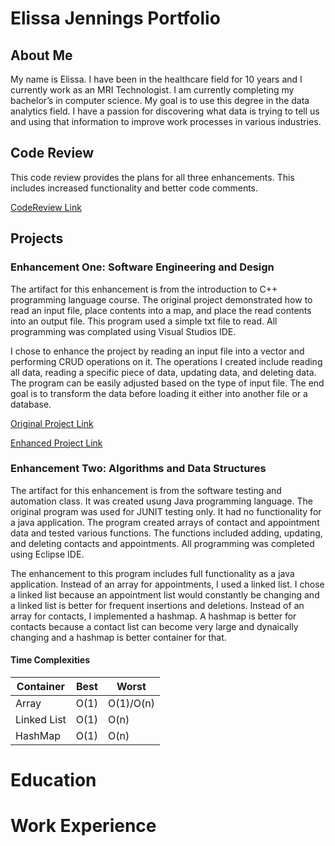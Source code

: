# Elissa Jennings Portfolio

## About Me

My name is Elissa. I have been in the healthcare field for 10 years and I currently work as an MRI Technologist. I am currently completing my bachelor’s in computer science. My goal is to use this degree in the data analytics field. I have a passion for discovering what data is trying to tell us and using that information to improve work processes in various industries.

## Code Review

This code review provides the plans for all three enhancements. This includes increased functionality and better code comments.

[CodeReview Link](https://github.com/jenninge/CodeReview/raw/refs/heads/main/CodeReview.mp4)

## Projects

### Enhancement One: Software Engineering and Design

The artifact for this enhancement is from the introduction to C++ programming language course. The original project demonstrated how to read an input file, place contents into a map, and place the read contents into an output file. This program used a simple txt file to read.  All programming was complated using Visual Studios IDE.

I chose to enhance the project by reading an input file into a vector and performing CRUD operations on it. The operations I created include reading all data, reading a specific piece of data, updating data, and deleting data. The program can be easily adjusted based on the type of input file. The end goal is to transform the data before loading it either into another file or a database.

[Original Project Link](https://github.com/jenninge/jenninge.github.io/tree/main/OriginalForEnhancementOne)   

[Enhanced Project Link](https://github.com/jenninge/jenninge.github.io/tree/main/EnhancementOne)  

### Enhancement Two: Algorithms and Data Structures

The artifact for this enhancement is from the software testing and automation class. It was created usung Java programming language. The original program was used for JUNIT testing only. It had no functionality for a java application. The program created arrays of contact and appointment data and tested various functions. The functions included adding, updating, and deleting contacts and appointments. All programming was completed using Eclipse IDE.   

The enhancement to this program includes full functionality as a java application. Instead of an array for appointments, I used a linked list. I chose a linked list because an appointment list would constantly be changing and a linked list is better for frequent insertions and deletions. Instead of an array for contacts, I implemented a hashmap. A hashmap is better for contacts because a contact list can become very large and dynaically changing and a hashmap is better container for that.   
#### Time Complexities
| Container | Best | Worst |
| --- | --- | --- |
| Array | O(1) | O(1)/O(n) |
| Linked List | O(1) | O(n) |
| HashMap | O(1) | O(n) |   



# Education

# Work Experience
